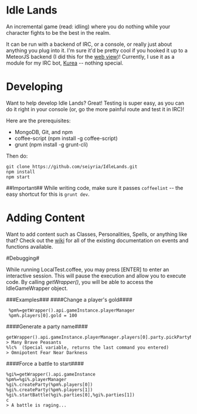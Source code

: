 Idle Lands
=========

An incremental game (read: idling) where you do nothing while your character fights to be the best in the realm. 

It can be run with a backend of IRC, or a console, or really just about anything you plug into it. I'm sure it'd be pretty cool if you hooked it up to a MeteorJS backend (I did this for the [web view](http://kurea.link/idle))! Currently, I use it as a module for my IRC bot, [Kurea](https://github.com/kellyirc/kurea) -- nothing special.

Developing
==========

Want to help develop Idle Lands? Great! Testing is super easy, as you can do it right in your console (or, go the more painful route and test it in IRC)!

Here are the prerequisites:

* MongoDB, Git, and npm
* coffee-script (npm install -g coffee-script)
* grunt (npm install -g grunt-cli)

Then do:

```
git clone https://github.com/seiyria/IdleLands.git
npm install
npm start
```

##Important##
While writing code, make sure it passes `coffeelint` -- the easy shortcut for this is `grunt dev`.


Adding Content
==============

Want to add content such as Classes, Personalities, Spells, or anything like that? Check out the [wiki](https://github.com/seiyria/IdleLands/wiki) for all of the existing documentation on events and functions available.

#Debugging#

While running LocalTest.coffee, you may press [ENTER] to enter an interactive session. This will pause the execution and allow you to execute code. By calling *getWrapper()*, you will be able to access the IdleGameWrapper object.

###Examples###
####Change a player's gold####
```
 %pm%=getWrapper().api.gameInstance.playerManager
 %pm%.players[0].gold = 100
```
####Generate a party name####
```
getWrapper().api.gameInstance.playerManager.players[0].party.pickPartyName()
> Many Brave Peasants
%lc%  (Special variable, returns the last command you entered)
> Omnipotent Fear Near Darkness
```

####Force a battle to start####
```
%gi%=getWrapper().api.gameInstance
%pm%=%gi%.playerManager
%gi%.createParty(%pm%.players[0])
%gi%.createParty(%pm%.players[1])
%gi%.startBattle(%gi%.parties[0],%gi%.parties[1])
c
> A battle is raging...
```

